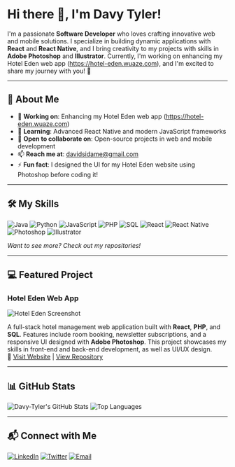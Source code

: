 # Hi there 👋, I'm Davy Tyler!

I'm a passionate **Software Developer** who loves crafting innovative web and mobile solutions. I specialize in building dynamic applications with **React** and **React Native**, and I bring creativity to my projects with skills in **Adobe Photoshop** and **Illustrator**. Currently, I'm working on enhancing my Hotel Eden web app (https://hotel-eden.wuaze.com), and I'm excited to share my journey with you! 🌟

---

## 🚀 About Me

- 🔭 **Working on**: Enhancing my Hotel Eden web app (https://hotel-eden.wuaze.com)
- 🌱 **Learning**: Advanced React Native and modern JavaScript frameworks
- 🤝 **Open to collaborate on**: Open-source projects in web and mobile development
- 📫 **Reach me at**: davidsidame@gmail.com
- ⚡ **Fun fact**: I designed the UI for my Hotel Eden website using Photoshop before coding it!

---

## 🛠️ My Skills

![Java](https://img.shields.io/badge/-Java-007396?style=flat-square&logo=java&logoColor=white)
![Python](https://img.shields.io/badge/-Python-3776AB?style=flat-square&logo=python&logoColor=white)
![JavaScript](https://img.shields.io/badge/-JavaScript-F7DF1E?style=flat-square&logo=javascript&logoColor=black)
![PHP](https://img.shields.io/badge/-PHP-777BB4?style=flat-square&logo=php&logoColor=white)
![SQL](https://img.shields.io/badge/-SQL-4479A1?style=flat-square&logo=postgresql&logoColor=white)
![React](https://img.shields.io/badge/-React-61DAFB?style=flat-square&logo=react&logoColor=black)
![React Native](https://img.shields.io/badge/-React%20Native-61DAFB?style=flat-square&logo=react&logoColor=black)
![Photoshop](https://img.shields.io/badge/-Photoshop-31A8FF?style=flat-square&logo=adobe-photoshop&logoColor=white)
![Illustrator](https://img.shields.io/badge/-Illustrator-FF9A00?style=flat-square&logo=adobe-illustrator&logoColor=white)

*Want to see more? Check out my repositories!*

---

## 💻 Featured Project

### Hotel Eden Web App

![Hotel Eden Screenshot](https://github.com/Davy-Tyler/eden-hotel/issues/2#issue-3006907342)

A full-stack hotel management web application built with **React**, **PHP**, and **SQL**. Features include room booking, newsletter subscriptions, and a responsive UI designed with **Adobe Photoshop**. This project showcases my skills in front-end and back-end development, as well as UI/UX design.  
🔗 [Visit Website](https://hotel-eden.wuaze.com) | [View Repository](https://github.com/Davy-Tyler/hotel-eden)

---

## 📊 GitHub Stats

![Davy-Tyler's GitHub Stats](https://github-readme-stats.vercel.app/api?username=Davy-Tyler&show_icons=true&theme=radical)
![Top Languages](https://github-readme-stats.vercel.app/api/top-langs/?username=Davy-Tyler&layout=compact&theme=radical)

---

## 📬 Connect with Me

[![LinkedIn](https://img.shields.io/badge/-LinkedIn-0077B5?style=flat-square&logo=linkedin&logoColor=white)](https://www.linkedin.com/in/Davy-Tyler)
[![Twitter](https://img.shields.io/badge/-Twitter-1DA1F2?style=flat-square&logo=twitter&logoColor=white)](https://twitter.com/Davy-Tyler)
[![Email](https://img.shields.io/badge/-Email-D14836?style=flat-square&logo=gmail&logoColor=white)](mailto:davidsidame@gmail.com)
